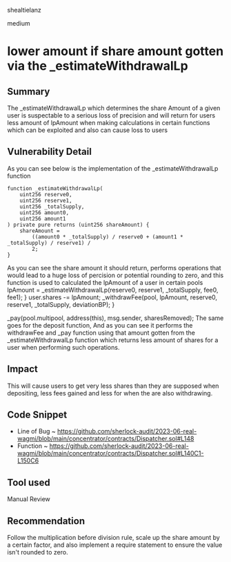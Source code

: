 shealtielanz

medium

# lower amount if share amount gotten via the _estimateWithdrawalLp

## Summary
The _estimateWithdrawalLp which determines the share Amount of a given user is suspectable to a serious loss of precision and will return for users less amount of lpAmount  when making calculations in certain functions which can be exploited and also can cause loss to users
## Vulnerability Detail
As you can see below is the implementation of the _estimateWithdrawalLp function

    function _estimateWithdrawalLp(
        uint256 reserve0,
        uint256 reserve1,
        uint256 _totalSupply,
        uint256 amount0,
        uint256 amount1
    ) private pure returns (uint256 shareAmount) {
        shareAmount =
            ((amount0 * _totalSupply) / reserve0 + (amount1 * _totalSupply) / reserve1) /
            2;
    }

As you can see the share amount it should return, performs operations that would lead to a huge loss of percision or potential rounding to zero, and this function is used to calculated the lpAmount of a user in certain pools
               lpAmount = _estimateWithdrawalLp(reserve0, reserve1, _totalSupply, fee0, fee1);
            }
            user.shares -= lpAmount;
            _withdrawFee(pool, lpAmount, reserve0, reserve1, _totalSupply, deviationBP);
        }


   _pay(pool.multipool, address(this), msg.sender, sharesRemoved);
The same goes for the deposit function, And as you can see it performs the withdrawFee and _pay function using that amount gotten from the _estimateWithdrawalLp function which returns less amount of shares for a user when performing such operations.
## Impact
This will cause users to get very less shares than they are supposed when depositing, less fees gained and less for when the are also withdrawing.
## Code Snippet
- Line of Bug ~ https://github.com/sherlock-audit/2023-06-real-wagmi/blob/main/concentrator/contracts/Dispatcher.sol#L148
- Function ~ https://github.com/sherlock-audit/2023-06-real-wagmi/blob/main/concentrator/contracts/Dispatcher.sol#L140C1-L150C6
## Tool used

Manual Review

## Recommendation
Follow the multiplication before division rule, scale up the share amount by a certain factor, and also implement a require statement to ensure the value isn't rounded to zero.